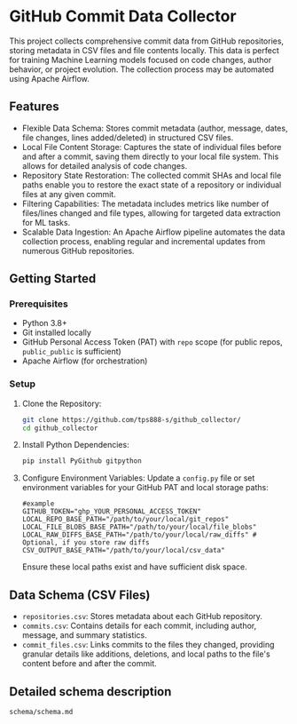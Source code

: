 
# GitHub Commit Data Collector

This project collects comprehensive commit data from GitHub repositories, storing metadata in CSV files and file contents locally. This data is perfect for training Machine Learning models focused on code changes, author behavior, or project evolution. The collection process may be  automated using Apache Airflow.

## Features

* Flexible Data Schema: Stores commit metadata (author, message, dates, file changes, lines added/deleted) in structured CSV files.
* Local File Content Storage: Captures the state of individual files before and after a commit, saving them directly to your local file system. This allows for detailed analysis of code changes.
* Repository State Restoration: The collected commit SHAs and local file paths enable you to restore the exact state of a repository or individual files at any given commit.
* Filtering Capabilities: The metadata includes metrics like number of files/lines changed and file types, allowing for targeted data extraction for ML tasks.
* Scalable Data Ingestion: An Apache Airflow pipeline automates the data collection process, enabling regular and incremental updates from numerous GitHub repositories.

## Getting Started

### Prerequisites

* Python 3.8+
* Git installed locally
* GitHub Personal Access Token (PAT) with `repo` scope (for public repos, `public_public` is sufficient)
* Apache Airflow (for orchestration)

### Setup

1.  Clone the Repository:
    ```bash
    git clone https://github.com/tps888-s/github_collector/
    cd github_collector
    ```
2.  Install Python Dependencies:
    ```bash
    pip install PyGithub gitpython
    ```
3.  Configure Environment Variables: Update a `config.py` file or set environment variables for your GitHub PAT and local storage paths:
    ```
    #example
    GITHUB_TOKEN="ghp_YOUR_PERSONAL_ACCESS_TOKEN"
    LOCAL_REPO_BASE_PATH="/path/to/your/local/git_repos"
    LOCAL_FILE_BLOBS_BASE_PATH="/path/to/your/local/file_blobs"
    LOCAL_RAW_DIFFS_BASE_PATH="/path/to/your/local/raw_diffs" # Optional, if you store raw diffs
    CSV_OUTPUT_BASE_PATH="/path/to/your/local/csv_data"
    ```
    Ensure these local paths exist and have sufficient disk space.


## Data Schema (CSV Files)

* `repositories.csv`: Stores metadata about each GitHub repository.
* `commits.csv`: Contains details for each commit, including author, message, and summary statistics.
* `commit_files.csv`: Links commits to the files they changed, providing granular details like additions, deletions, and local paths to the file's content before and after the commit.

## Detailed schema description
    schema/schema.md